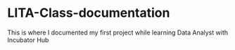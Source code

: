 # LITA-Class-documentation
This is where I documented my first project while learning Data Analyst with Incubator Hub
